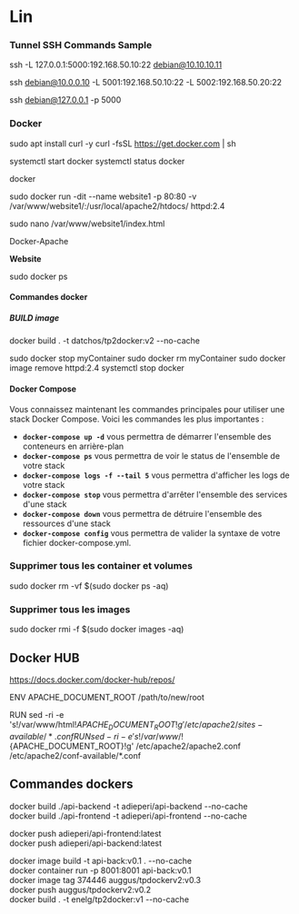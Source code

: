 # Lin



### Tunnel SSH Commands Sample
ssh -L 127.0.0.1:5000:192.168.50.10:22 debian@10.10.10.11  

ssh debian@10.0.0.10 -L 5001:192.168.50.10:22 -L 5002:192.168.50.20:22

ssh debian@127.0.0.1 -p 5000

### Docker
sudo apt install curl -y
curl -fsSL https://get.docker.com | sh

systemctl start docker
systemctl status docker

docker

sudo docker run -dit --name website1 -p 80:80 -v /var/www/website1/:/usr/local/apache2/htdocs/ httpd:2.4

sudo nano /var/www/website1/index.html

<p>Docker-Apache</p>

<b>Website </b>


sudo docker ps
#### Commandes docker


##### BUILD image 

docker build . -t datchos/tp2docker:v2 --no-cache


sudo docker stop myContainer
sudo docker rm myContainer
sudo docker image remove httpd:2.4
systemctl stop docker

#### Docker Compose
Vous connaissez maintenant les commandes principales pour utiliser une stack Docker Compose. Voici les commandes les plus importantes :

- **`docker-compose up -d`** vous permettra de démarrer l'ensemble des conteneurs en arrière-plan
- **`docker-compose ps`** vous permettra de voir le status de l'ensemble de votre stack  
- **`docker-compose logs -f --tail 5`** vous permettra d'afficher les logs de votre stack  
- **`docker-compose stop`** vous permettra d'arrêter l'ensemble des services d'une stack  
- **`docker-compose down`** vous permettra de détruire l'ensemble des ressources d'une stack
- **`docker-compose config`** vous permettra de valider la syntaxe de votre fichier docker-compose.yml.

### Supprimer tous les container et volumes 
sudo docker rm -vf $(sudo docker ps -aq)    

### Supprimer tous les images 
sudo docker rmi -f $(sudo docker images -aq)  

## Docker HUB
https://docs.docker.com/docker-hub/repos/    



ENV APACHE_DOCUMENT_ROOT /path/to/new/root  

RUN sed -ri -e 's!/var/www/html!${APACHE_DOCUMENT_ROOT}!g' /etc/apache2/sites-available/*.conf  
RUN sed -ri -e 's!/var/www/!${APACHE_DOCUMENT_ROOT}!g' /etc/apache2/apache2.conf /etc/apache2/conf-available/*.conf  

## Commandes dockers

docker build ./api-backend -t adieperi/api-backend --no-cache  
docker build ./api-frontend -t adieperi/api-frontend --no-cache  

docker push adieperi/api-frontend:latest  
docker push adieperi/api-backend:latest  


docker image build -t api-back:v0.1 . --no-cache  
docker container run -p 8001:8001 api-back:v0.1  
docker image tag 374446 auggus/tpdockerv2:v0.3  
docker push auggus/tpdockerv2:v0.2  
docker build . -t enelg/tp2docker:v1 --no-cache  
